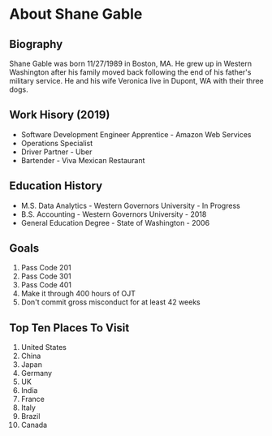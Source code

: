 <!DOCTYPE html>
<html>
<head>
<title>Lab02 Project</title>
<link rel="stylesheet" href="style.css">
<script src="app.js"></script>
</head>
<body>
<h1>About Shane Gable</h1>
<section>
<h2>Biography</h2>
<p>Shane Gable was born 11/27/1989 in Boston, MA. He grew up in Western Washington after his family moved back following the end of his father's military service. He and his wife Veronica live in Dupont, WA with their three dogs. </p>
<h2>Work Hisory (2019)</h2>
<ul>
    <li>Software Development Engineer Apprentice - Amazon Web Services</li>
    <li>Operations Specialist </li>
    <li>Driver Partner - Uber</li>
    <li>Bartender - Viva Mexican Restaurant</li>
</ul>
</section>
<section>
<h2>Education History</h2>
<ul>
    <li>M.S. Data Analytics - Western Governors University - In Progress</li>
    <li>B.S. Accounting - Western Governors University - 2018</li>
    <li>General Education Degree - State of Washington - 2006</li>
</ul>
</section>
<section>
<h2>Goals</h2>
<ol>
    <li>Pass Code 201</li>
    <li>Pass Code 301</li>
    <li>Pass Code 401</li>
    <li>Make it through 400 hours of OJT</li>
    <li>Don't commit gross misconduct for at least 42 weeks</li>
</ol>
</section>
<section>
<h1>Top Ten Places To Visit</h1>
<ol>
    <li>United States</li>
    <li>China</li>
    <li>Japan</li>
    <li>Germany</li>
    <li>UK</li>
    <li>India</li>
    <li>France</li>
    <li>Italy</li>
    <li>Brazil</li>
    <li>Canada</li>
</ol>
</section>
</body>
</html>